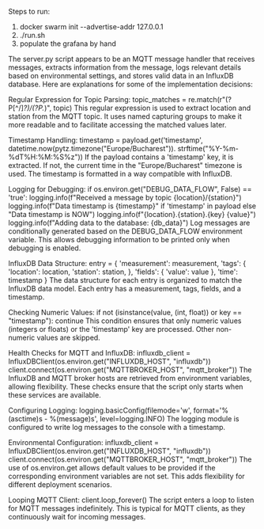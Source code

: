 Steps to run:

1. docker swarm init --advertise-addr 127.0.0.1
2. ./run.sh
3. populate the grafana by hand


The server.py script appears to be an MQTT message handler that receives messages, 
extracts information from the message, logs relevant details based on environmental 
settings, and stores valid data in an InfluxDB database. Here are explanations for 
some of the implementation decisions:

Regular Expression for Topic Parsing:
topic_matches = re.match(r"(?P<location>[^/]*?)/(?P<station>.*)", topic)
This regular expression is used to extract location and station from the MQTT topic. 
It uses named capturing groups to make it more readable and to facilitate accessing 
the matched values later.

Timestamp Handling:
timestamp = payload.get('timestamp', datetime.now(pytz.timezone("Europe/Bucharest")).
strftime("%Y-%m-%dT%H:%M:%S%z"))
If the payload contains a 'timestamp' key, it is extracted. If not, the current time 
in the "Europe/Bucharest" timezone is used. The timestamp is formatted in a way compatible 
with InfluxDB.

Logging for Debugging:
if os.environ.get("DEBUG_DATA_FLOW", False) == 'true':
    logging.info(f"Received a message by topic {location}/{station}")
    logging.info(f"Data timestamp is {timestamp}" if 'timestamp' in payload else "Data
    timestamp is NOW")
    logging.info(f"{location}.{station}.{key} {value}")
    logging.info(f"Adding data to the database: {db_data}")
Log messages are conditionally generated based on the DEBUG_DATA_FLOW environment variable.
This allows debugging information to be printed only when debugging is enabled.

InfluxDB Data Structure:
entry = {
    'measurement': measurement,
    'tags': {
        'location': location,
        'station': station,
    },
    'fields': {
        'value': value
    },
    'time': timestamp
}
The data structure for each entry is organized to match the InfluxDB data model. Each entry
has a measurement, tags, fields, and a timestamp.

Checking Numeric Values:
if not (isinstance(value, (int, float)) or key == "timestamp"):
    continue
This condition ensures that only numeric values (integers or floats) or the 'timestamp' key
are processed. Other non-numeric values are skipped.

Health Checks for MQTT and InfluxDB:
influxdb_client = InfluxDBClient(os.environ.get("INFLUXDB_HOST", "influxdb"))
client.connect(os.environ.get("MQTTBROKER_HOST", "mqtt_broker"))
The InfluxDB and MQTT broker hosts are retrieved from environment variables, allowing
flexibility. These checks ensure that the script only starts when these services are available.

Configuring Logging:
logging.basicConfig(filemode='w', format='%(asctime)s - %(message)s', level=logging.INFO)
The logging module is configured to write log messages to the console with a timestamp.

Environmental Configuration:
influxdb_client = InfluxDBClient(os.environ.get("INFLUXDB_HOST", "influxdb"))
client.connect(os.environ.get("MQTTBROKER_HOST", "mqtt_broker"))
The use of os.environ.get allows default values to be provided if the corresponding
environment variables are not set. This adds flexibility for different deployment scenarios.

Looping MQTT Client:
client.loop_forever()
The script enters a loop to listen for MQTT messages indefinitely. This is typical for
MQTT clients, as they continuously wait for incoming messages.
